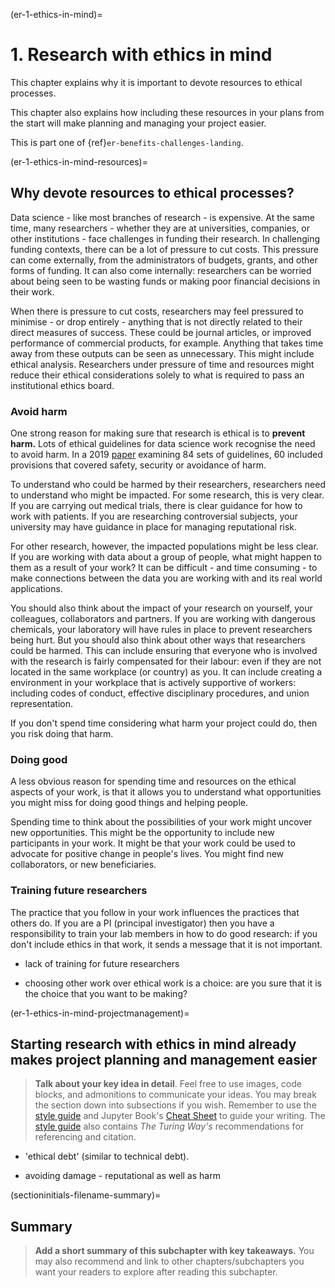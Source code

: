(er-1-ethics-in-mind)=
# 1. Research with ethics in mind

This chapter explains why it is important to devote resources to ethical processes.

This chapter also explains how including these resources in your plans from the start will make planning and managing your project easier. 

This is part one of {ref}`er-benefits-challenges-landing`.
<!--- if I have done the links correctly, when deployed using netlify, this {ref} should link to the landing page for this chapter, per the Style guide https://the-turing-way.netlify.app/community-handbook/style/style-crossref.html -->

<!-- 
> Your introduction should briefly introduce the topic of your subchapter and highlight its key ideas.
> Even though your introduction should be short and focused, you should try to explain why and how the subchapter fits the overall context of the chapter and what the reader should expect to learn from it.
> Each of the key ideas you talk about in the introduction should have a section of its own.
> When you mention a key idea in your introduction, remember to cross reference it to the section of your subchapter where you explain it further.
> This will be useful for people who may only want to read specific parts of your content.
> See the [style guide](https://the-turing-way.netlify.app/community-handbook/style/style-crossref.html) for The Turing Way's recommendations on cross referencing. -->

(er-1-ethics-in-mind-resources)=
## Why devote resources to ethical processes? 

Data science - like most branches of research - is expensive.
At the same time, many researchers - whether they are at universities, companies, or other institutions - face challenges in funding their research.
In challenging funding contexts, there can be a lot of pressure to cut costs.
This pressure can come externally, from the administrators of budgets, grants, and other forms of funding. 
It can also come internally: researchers can be worried about being seen to be wasting funds or making poor financial decisions in their work.

When there is pressure to cut costs, researchers may feel pressured to minimise - or drop entirely - anything that is not directly related to their direct measures of success. 
These could be journal articles, or improved performance of commercial products, for example.
Anything that takes time away from these outputs can be seen as unnecessary. 
This might include ethical analysis.
Researchers under pressure of time and resources might reduce their ethical considerations solely to what is required to pass an institutional ethics board. 

<!--- ideas for paragraphs -->
### Avoid harm

One strong reason for making sure that research is ethical is to **prevent harm.**
Lots of ethical guidelines for data science work recognise the need to avoid harm. 
In a 2019 [paper](http://arxiv.org/abs/1906.11668) examining 84 sets of guidelines, 60 included provisions that covered safety, security or avoidance of harm.

To understand who could be harmed by their researchers, researchers need to understand who might be impacted.
For some research, this is very clear. 
If you are carrying out medical trials, there is clear guidance for how to work with patients. 
If you are researching controversial subjects, your university may have guidance in place for managing reputational risk.
<!--- need an example -->

For other research, however, the impacted populations might be less clear.
If you are working with data about a group of people, what might happen to them as a result of your work? 
It can be difficult - and time consuming - to make connections between the data you are working with and its real world applications.
<!--- need an example -->

<!--- put the 'data is people' illustration here? -->

You should also think about the impact of your research on yourself, your colleagues, collaborators and partners.
If you are working with dangerous chemicals, your laboratory will have rules in place to prevent researchers being hurt.
But you should also think about other ways that researchers could be harmed.
This can include ensuring that everyone who is involved with the research is fairly compensated for their labour: even if they are not located in the same workplace (or country) as you.
It can include creating a environment in your workplace that is actively supportive of workers: including codes of conduct, effective disciplinary procedures, and union representation.

If you don't spend time considering what harm your project could do, then you risk doing that harm.

### Doing good

A less obvious reason for spending time and resources on the ethical aspects of your work, is that it allows you to understand what opportunities you might miss for doing good things and helping people. 

Spending time to think about the possibilities of your work might uncover new opportunities. 
This might be the opportunity to include new participants in your work.
It might be that your work could be used to advocate for positive change in people's lives.
You might find new collaborators, or new beneficiaries.

<!--- example would be good here -->


### Training future researchers

The practice that you follow in your work influences the practices that others do.
If you are a PI (principal investigator) then you have a responsibility to train your lab members in how to do good research: if you don't include ethics in that work, it sends a message that it is not important.


* lack of training for future researchers

* choosing other work over ethical work is a choice: are you sure that it is the choice that you want to be making?




<!---
> **Talk about your key idea in detail**. Feel free to use images, code blocks, and admonitions to communicate your ideas.
> You may break the section down into subsections if you wish, however, remember to add [labels](https://the-turing-way.netlify.app/community-handbook/style/style-crossref.html) to any additional headers you create to facilitate cross-referencing.

> Remember to use the [style guide](https://the-turing-way.netlify.app/community-handbook/style.html) and Jupyter Book's [Cheat Sheet](https://jupyterbook.org/reference/cheatsheet.html) to guide your writing.
> The [style guide](https://the-turing-way.netlify.app/community-handbook/style/style-citing.html) also contains _The Turing Way's_ recommendations for referencing and citation.

> To include an image in your writing, use the MyST directive shown below. 
> Remember to add your image to the `figures` [folder](https://github.com/alan-turing-institute/the-turing-way/tree/master/book/website/figures) and use the correct path, else it will not be displayed.

```{figure} ../../figures/image-name.png
---
name: image-name
alt: describe your image for readers who rely on screen readers
---
Your image caption here
```

> To include code blocks, simply enclose your code in three sets of backticks shown below.

```
def simple_function():
    pass
```

> To include an admonition or to highlight a block of text that exists slightly apart from the narrative of your section, use the directive shown below. Jupyter Book's [documentation](https://jupyterbook.org/content/content-blocks.html#) has other useful examples.

```{note}
Here is a note!
```
-->



<!-- 
In the label, replace `keyidea2` with a word that best describes the section or key idea you want to explain -->
(er-1-ethics-in-mind-projectmanagement)=
## Starting research with ethics in mind already makes project planning and management easier

> **Talk about your key idea in detail**. Feel free to use images, code blocks, and admonitions to communicate your ideas.
> You may break the section down into subsections if you wish.
> Remember to use the [style guide](https://the-turing-way.netlify.app/community-handbook/style.html) and Jupyter Book's [Cheat Sheet](https://jupyterbook.org/reference/cheatsheet.html) to guide your writing.
> The [style guide](https://the-turing-way.netlify.app/community-handbook/style/style-citing.html) also contains _The Turing Way's_ recommendations for referencing and citation.

* 'ethical debt' (similar to technical debt).

* avoiding damage - reputational as well as harm


(sectioninitials-filename-summary)=
## Summary

> **Add a short summary of this subchapter with key takeaways.**
> You may also recommend and link to other chapters/subchapters you want your readers to explore after reading this subchapter.


<!-- IMPORTANT!

- Use this template to create your chapter's subchapters.
- Refrain from writing very long subchapters as readers may be unwilling to read them. Rather, you should split long subchapters into smaller subchapters if necessary.



BEFORE YOU GO

- Have a look at the Style Guide and the Maintaining Consistency chapters to ensure that you have followed the relevant recommendations on
  - Avoiding HTML
  - Consecutive headers
  - Labels and cross referencing
  - Using images
  - Latin abbreviations
  - References and citations
  - Title casing
  - Matching headers with reference in table of content

-->
